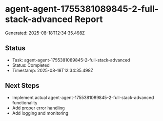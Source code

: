 # agent-agent-1755381089845-2-full-stack-advanced Report

Generated: 2025-08-18T12:34:35.498Z

## Status
- Task: agent-agent-1755381089845-2-full-stack-advanced
- Status: Completed
- Timestamp: 2025-08-18T12:34:35.498Z

## Next Steps
- Implement actual agent-agent-1755381089845-2-full-stack-advanced functionality
- Add proper error handling
- Add logging and monitoring
